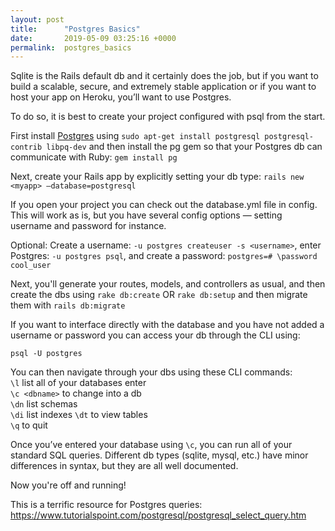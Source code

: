```yaml
---
layout: post
title:      "Postgres Basics"
date:       2019-05-09 03:25:16 +0000
permalink:  postgres_basics
---
```



Sqlite is the Rails default db and it certainly does the job, but if you want to build a scalable, secure, and extremely stable application or if you want to host your app on Heroku, you’ll want to use Postgres. 

To do so, it is best to create your project configured with psql from the start.

First install [Postgres](http://www.postgresqltutorial.com/install-postgresql/) using ```sudo apt-get install postgresql postgresql-contrib libpq-dev``` and then install the pg gem so that your Postgres db can communicate with Ruby:
```gem install pg``` 

Next, create your Rails app by explicitly setting your db type: ```rails new <myapp> —database=postgresql```

If you open your project you can check out the database.yml file in config. This will work as is, but you have several config options — setting username and password for instance.

Optional: 
Create a username: ```-u postgres createuser -s <username>```, enter Postgres: ```-u postgres psql```, and create a password: ```postgres=# \password cool_user```

Next, you'll generate your routes, models, and controllers as usual, and then create the dbs using
```rake db:create```
OR
```rake db:setup```
and then migrate them with ```rails db:migrate```

If you want to interface directly with the database and you have not added a username or password you can access your db through the CLI using:

```psql -U postgres```

You can then navigate through your dbs using these CLI commands:                                                                                                        
```\l``` list all of your databases enter                                                                                                                                                                  
```\c <dbname>``` to change into a db                                                                                                                                         
```\dn``` list schemas                                                                                                                                                                                                   
```\di``` list indexes
```\dt``` to view tables                                                                                                                                                                                                 
```\q``` to quit                                                                                                                                                                                                                     

Once you’ve entered your database using ```\c```, you can run all of your standard SQL queries. Different db types (sqlite, mysql, etc.) have minor differences in syntax, but they are all well documented.

Now you're off and running!

This is a terrific resource for Postgres queries: https://www.tutorialspoint.com/postgresql/postgresql_select_query.htm
